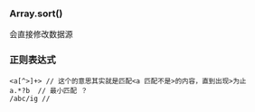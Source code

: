 ### Array.sort()

会直接修改数据源

### 正则表达式

    <a[^>]+> // 这个的意思其实就是匹配<a 匹配不是>的内容，直到出现>为止
    a.*?b  // 最小匹配 ？ 
    /abc/ig // 

